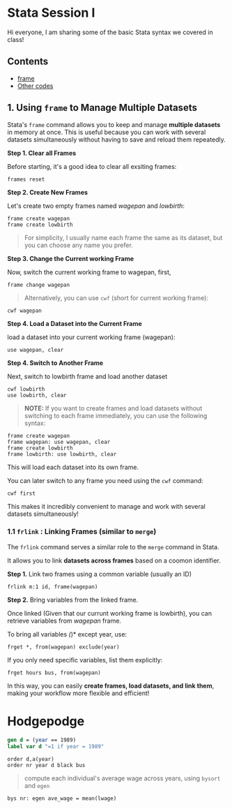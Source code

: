 # Stata Session I

Hi everyone,
I am sharing some of the basic Stata syntax we covered in class!





## Contents
- [frame](#frame-section)
- [Other codes](#hodgepodge)

## 1. Using `frame` to Manage Multiple Datasets <a id="frame-section"></a>

Stata's `frame` command allows you to keep and manage **multiple datasets** in memory at once.
This is useful because you can work with several datasets simultaneously without having to save and reload them repeatedly.

**Step 1. Clear all Frames**

Before starting, it's a good idea to clear all exsiting frames:
```
frames reset
```
**Step 2. Create New Frames**

Let's create two empty frames named *wagepan* and *lowbirth*:
```
frame create wagepan
frame create lowbirth
```
> For simplicity, I usually name each frame the same as its dataset, but you can choose any name you prefer.

**Step 3. Change the Current working Frame**

Now, switch the current working frame to wagepan, first,
```
frame change wagepan
```
> Alternatively, you can use `cwf` (short for current working frame):
```
cwf wagepan
```
**Step 4. Load a Dataset into the Current Frame**

load a dataset into your current working frame (wagepan):
```
use wagepan, clear
```
**Step 4. Switch to Another Frame**

Next, switch to lowbirth frame and load another dataset
```
cwf lowbirth
use lowbirth, clear
```
> **NOTE:** If you want to create frames and load datasets without switching to each frame immediately, you can use the following syntax:
```
frame create wagepan
frame wagepan: use wagepan, clear
frame create lowbirth
frame lowbirth: use lowbirth, clear
```
This will load each dataset into its own frame.

You can later switch to any frame you need using the `cwf` command:
```
cwf first 
```
This makes it incredibly convenient to manage and work with several datasets simultaneously!

### 1.1 `frlink` : Linking Frames (similar to `merge`)
The `frlink` command serves a similar role to the `merge` command in Stata.

It allows you to link **datasets across frames** based on a coomon identifier.

**Step 1.** Link two frames using a common variable (usually an ID)
```
frlink m:1 id, frame(wagepan)
```

**Step 2.** Bring variables from the linked frame.

Once linked (Given that our currunt working frame is lowbirth), you can retrieve variables from *wagepan* frame.

To bring all variables *(*)* except year, use: 
```
frget *, from(wagepan) exclude(year)
```
If you only need specific variables, list them explicitly:
```
frget hours bus, from(wagepan)
```
In this way, you can easily **create frames, load datasets, and link them**, making your workflow more flexible and efficient!


# Hodgepodge 

```stata
gen d = (year == 1989)
label var d "=1 if year = 1989"
```
```
order d,a(year)
order nr year d black bus
```
> compute each individual's average wage across years, using `bysort` and `egen`
```
bys nr: egen ave_wage = mean(lwage)
```

